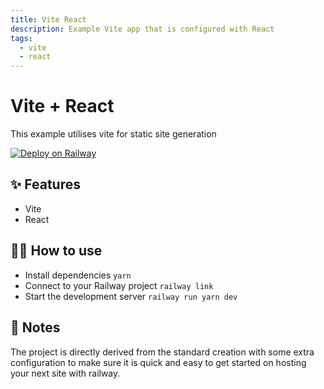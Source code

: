 ```yaml
---
title: Vite React
description: Example Vite app that is configured with React
tags:
  - vite
  - react
---
```


# Vite + React
This example utilises vite for static site generation

[![Deploy on Railway](https://railway.app/button.svg)](https://railway.app/new/template/-TK8rB?referralCode=OH27A5)

## ✨ Features

- Vite
- React

## 💁‍♀️ How to use

- Install dependencies `yarn`
- Connect to your Railway project `railway link`
- Start the development server `railway run yarn dev`

## 📝 Notes

The project is directly derived from the standard creation with some extra configuration to make sure it is quick and easy to get started on hosting your next site with railway. 